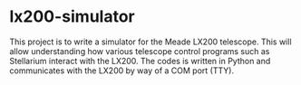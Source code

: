 # lx200-simulator
This project is to write a simulator for the Meade LX200 telescope. This will allow understanding how various telescope control programs such as Stellarium interact with the LX200. The codes is written in Python and communicates with the LX200 by way of a COM port (TTY).
